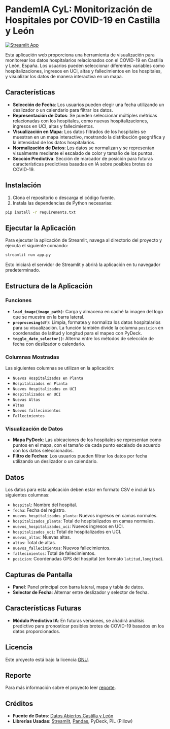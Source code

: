 



# PandemIA CyL: Monitorización de Hospitales por COVID-19 en Castilla y León

[![Streamlit App](https://static.streamlit.io/badges/streamlit_badge_black_white.svg)](https://pandem-ia-cyl.streamlit.app/)

Esta aplicación web proporciona una herramienta de visualización para monitorear los datos hospitalarios relacionados con el COVID-19 en Castilla y León, España. Los usuarios pueden seleccionar diferentes variables como hospitalizaciones, ingresos en UCI, altas y fallecimientos en los hospitales, y visualizar los datos de manera interactiva en un mapa.


## Características

- **Selección de Fecha**: Los usuarios pueden elegir una fecha utilizando un deslizador o un calendario para filtrar los datos.
- **Representación de Datos**: Se pueden seleccionar múltiples métricas relacionadas con los hospitales, como nuevas hospitalizaciones, ingresos en UCI, altas y fallecimientos.
- **Visualización en Mapa**: Los datos filtrados de los hospitales se muestran en un mapa interactivo, mostrando la distribución geográfica y la intensidad de los datos hospitalarios.
- **Normalización de Datos**: Los datos se normalizan y se representan visualmente mediante el escalado de color y tamaño de los puntos.
- **Sección Predictiva**: Sección de marcador de posición para futuras características predictivas basadas en IA sobre posibles brotes de COVID-19.

## Instalación

1. Clona el repositorio o descarga el código fuente.
2. Instala las dependencias de Python necesarias:

```bash
pip install -r requirements.txt
```

## Ejecutar la Aplicación

Para ejecutar la aplicación de Streamlit, navega al directorio del proyecto y ejecuta el siguiente comando:

```bash
streamlit run app.py
```

Esto iniciará el servidor de Streamlit y abrirá la aplicación en tu navegador predeterminado.

## Estructura de la Aplicación

### Funciones

- **`load_image(image_path)`**: Carga y almacena en caché la imagen del logo que se muestra en la barra lateral.
- **`preprocesing(df)`**: Limpia, formatea y normaliza los datos hospitalarios para su visualización. La función también divide la columna `posicion` en coordenadas de latitud y longitud para el mapeo con PyDeck.
- **`toggle_date_selector()`**: Alterna entre los métodos de selección de fecha con deslizador o calendario.

### Columnas Mostradas

Las siguientes columnas se utilizan en la aplicación:

- `Nuevos Hospitalizados en Planta`
- `Hospitalizados en Planta`
- `Nuevos Hospitalizados en UCI`
- `Hospitalizados en UCI`
- `Nuevas Altas`
- `Altas`
- `Nuevos fallecimientos`
- `Fallecimientos`

### Visualización de Datos

- **Mapa PyDeck**: Las ubicaciones de los hospitales se representan como puntos en el mapa, con el tamaño de cada punto escalado de acuerdo con los datos seleccionados.
- **Filtro de Fechas**: Los usuarios pueden filtrar los datos por fecha utilizando un deslizador o un calendario.

## Datos

Los datos para esta aplicación deben estar en formato CSV e incluir las siguientes columnas:
- `hospital`: Nombre del hospital.
- `fecha`: Fecha del registro.
- `nuevos_hospitalizados_planta`: Nuevos ingresos en camas normales.
- `hospitalizados_planta`: Total de hospitalizados en camas normales.
- `nuevos_hospitalizados_uci`: Nuevos ingresos en UCI.
- `hospitalizados_uci`: Total de hospitalizados en UCI.
- `nuevas_altas`: Nuevas altas.
- `altas`: Total de altas.
- `nuevos_fallecimientos`: Nuevos fallecimientos.
- `fallecimientos`: Total de fallecimientos.
- `posicion`: Coordenadas GPS del hospital (en formato `latitud,longitud`).

## Capturas de Pantalla

- **Panel**: Panel principal con barra lateral, mapa y tabla de datos.
- **Selector de Fecha**: Alternar entre deslizador y selector de fecha.

## Características Futuras

- **Módulo Predictivo IA**: En futuras versiones, se añadirá análisis predictivo para pronosticar posibles brotes de COVID-19 basados en los datos proporcionados.

## Licencia

Este proyecto está bajo la licencia [GNU](LICENSE).

## Reporte 

Para más información sobre el proyecto leer [reporte](report.pdf).
## Créditos

- **Fuente de Datos**: [Datos Abiertos Castilla y León](https://datosabiertos.jcyl.es/)
- **Librerías Usadas**: [Streamlit](https://streamlit.io/), [Pandas](https://pandas.pydata.org/), PyDeck, PIL (Pillow)

